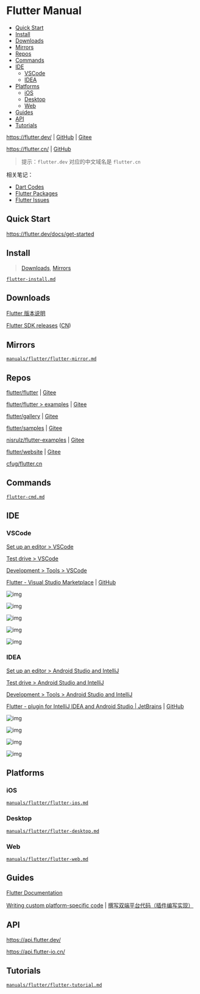 <!-- omit in toc -->
# Flutter Manual

- [Quick Start](#quick-start)
- [Install](#install)
- [Downloads](#downloads)
- [Mirrors](#mirrors)
- [Repos](#repos)
- [Commands](#commands)
- [IDE](#ide)
  - [VSCode](#vscode)
  - [IDEA](#idea)
- [Platforms](#platforms)
  - [iOS](#ios)
  - [Desktop](#desktop)
  - [Web](#web)
- [Guides](#guides)
- [API](#api)
- [Tutorials](#tutorials)

<https://flutter.dev/> | [GitHub](https://github.com/flutter/website) | [Gitee](https://gitee.com/mrhuangyuhui/flutter-website)

<https://flutter.cn/> | [GitHub](https://github.com/cfug/flutter.cn)

> 提示：`flutter.dev` 对应的中文域名是 `flutter.cn`

相关笔记：

- [Dart Codes](https://gitee.com/mrhuangyuhui/dart-codes)
- [Flutter Packages](packages/README.md)
- [Flutter Issues](/issues/flutter/README.md)

## Quick Start

<https://flutter.dev/docs/get-started>

<!-- #flutter-install -->
## Install

> [Downloads](#downloads), [Mirrors](#mirrors)

[`flutter-install.md`](flutter-install.md)

<!-- #flutter-download -->
## Downloads

[Flutter 版本说明](https://github.com/flutter/flutter/wiki/Flutter-build-release-channels)

[Flutter SDK releases](https://flutter.dev/docs/development/tools/sdk/releases) ([CN](https://flutter.cn/docs/development/tools/sdk/releases))

<!-- #flutter-mirror -->
## Mirrors

[`manuals/flutter/flutter-mirror.md`](/manuals/flutter/flutter-mirror.md)

<!-- #flutter-repo -->
## Repos

[flutter/flutter](https://github.com/flutter/flutter) | [Gitee](https://gitee.com/mrhuangyuhui/flutter)

[flutter/flutter > examples](https://github.com/flutter/flutter/tree/master/examples) | [Gitee](https://gitee.com/mrhuangyuhui/flutter/tree/master/examples)

[flutter/gallery](https://github.com/flutter/gallery) | [Gitee](https://gitee.com/mrhuangyuhui/flutter-gallery)

[flutter/samples](https://github.com/flutter/samples) | [Gitee](https://gitee.com/mrhuangyuhui/flutter-samples)

[nisrulz/flutter-examples](https://github.com/nisrulz/flutter-examples) | [Gitee](https://gitee.com/mrhuangyuhui/flutter-examples)

[flutter/website](https://github.com/flutter/website) | [Gitee](https://gitee.com/mrhuangyuhui/flutter-website)

[cfug/flutter.cn](https://github.com/cfug/flutter.cn)

<!-- #flutter-cmd -->
## Commands

[`flutter-cmd.md`](flutter-cmd.md)

<!-- #flutter-ide -->
## IDE

<!-- #flutter-vscode -->
### VSCode

[Set up an editor > VSCode](https://flutter.dev/docs/get-started/editor?tab=vscode)

[Test drive > VSCode](https://flutter.dev/docs/get-started/test-drive?tab=vscode)

[Development > Tools > VSCode](https://flutter.dev/docs/development/tools/vs-code)

[Flutter - Visual Studio Marketplace](https://marketplace.visualstudio.com/items?itemName=Dart-Code.flutter) | [GitHub](https://github.com/Dart-Code/Flutter)

![img](https://gitee.com/mrhuangyuhui/images/raw/master/flutter/flutter-vscode-4.png)

![img](https://gitee.com/mrhuangyuhui/images/raw/master/flutter/flutter-vscode-5.png)

![img](https://gitee.com/mrhuangyuhui/images/raw/master/flutter/flutter-vscode-1.jpg)

![img](https://gitee.com/mrhuangyuhui/images/raw/master/flutter/flutter-vscode-2.png)

![img](https://gitee.com/mrhuangyuhui/images/raw/master/flutter/flutter-vscode-3.png)

<!-- #flutter-idea -->
### IDEA

[Set up an editor > Android Studio and IntelliJ](https://flutter.dev/docs/get-started/editor?tab=androidstudio)

[Test drive > Android Studio and IntelliJ](https://flutter.dev/docs/get-started/test-drive?tab=androidstudio)

[Development > Tools > Android Studio and IntelliJ](https://flutter.dev/docs/development/tools/android-studio)

[Flutter - plugin for IntelliJ IDEA and Android Studio | JetBrains](https://plugins.jetbrains.com/plugin/9212-flutter) | [GitHub](https://github.com/flutter/flutter-intellij)

![img](https://gitee.com/mrhuangyuhui/images/raw/master/flutter/flutter-idea-1.png)

![img](https://gitee.com/mrhuangyuhui/images/raw/master/flutter/flutter-idea-2.png)

![img](https://gitee.com/mrhuangyuhui/images/raw/master/flutter/flutter-idea-3.png)

![img](https://gitee.com/mrhuangyuhui/images/raw/master/flutter/flutter-idea-4.png)

## Platforms

<!-- #flutter-ios -->
### iOS

[`manuals/flutter/flutter-ios.md`](/manuals/flutter/flutter-ios.md)

### Desktop

[`manuals/flutter/flutter-desktop.md`](/manuals/flutter/flutter-desktop.md)

<!-- #flutter-web -->
### Web

[`manuals/flutter/flutter-web.md`](/manuals/flutter/flutter-web.md)

<!-- #flutter-guide -->
## Guides

[Flutter Documentation](https://flutter.dev/docs)

[Writing custom platform-specific code](https://flutter.dev/docs/development/platform-integration/platform-channels) | [撰写双端平台代码（插件编写实现）](https://flutter.cn/docs/development/platform-integration/platform-channels)

<!-- #flutter-api -->
## API

<https://api.flutter.dev/>

<https://api.flutter-io.cn/>

<!-- #flutter-tutorial -->
## Tutorials

[`manuals/flutter/flutter-tutorial.md`](/manuals/flutter/flutter-tutorial.md)
